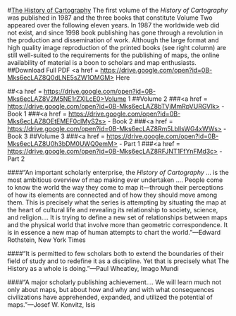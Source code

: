 #<a href = http://www.press.uchicago.edu/books/HOC/index.html>The History of Cartography</a>
The first volume of the <em>History of Cartography</em> was published in 1987 and the three books that constitute Volume Two appeared over the following eleven years. In 1987 the worldwide web did not exist, and since 1998 book publishing has gone through a revolution in the production and dissemination of work. Although the large format and high quality image reproduction of the printed books (see right column) are still well-suited to the requirements for the publishing of maps, the online availability of material is a boon to scholars and map enthusiasts.
##Download Full PDF <a href = https://drive.google.com/open?id=0B-Mks6ecLAZ8Q0dLNE5sZW1OMGM> Here</a>

##<a href = https://drive.google.com/open?id=0B-Mks6ecLAZ8V2M5NE1rZXlLcE0>Volume 1</a>
##Volume 2
###<a href = https://drive.google.com/open?id=0B-Mks6ecLAZ8bTVjMmRpVURGVlk>  - Book 1</a>
###<a href = https://drive.google.com/open?id=0B-Mks6ecLAZ8OEtEMEF0clMyS2s>  - Book 2</a>
###<a href = https://drive.google.com/open?id=0B-Mks6ecLAZ8Rm5LbllsWG4xWWs>  - Book 3</a>
##Volume 3
###<a href = https://drive.google.com/open?id=0B-Mks6ecLAZ8U0h3bDM0UWQ0emM>  - Part 1</a>
###<a href = https://drive.google.com/open?id=0B-Mks6ecLAZ8RFJNT1FfYnFMd3c>  - Part 2</a>







####“An important scholarly enterprise, the <em>History of Cartography</em> … is the most ambitious overview of map making ever undertaken …. People come to know the world the way they come to map it—through their perceptions of how its elements are connected and of how they should move among them. This is precisely what the series is attempting by situating the map at the heart of cultural life and revealing its relationship to society, science, and religion…. It is trying to define a new set of relationships between maps and the physical world that involve more than geometric correspondence. It is in essence a new map of human attempts to chart the world.”—Edward Rothstein, New York Times

####“It is permitted to few scholars both to extend the boundaries of their field of study and to redefine it as a discipline. Yet that is precisely what The History as a whole is doing.”—Paul Wheatley, Imago Mundi

####“A major scholarly publishing achievement.… We will learn much not only about maps, but about how and why and with what consequences civilizations have apprehended, expanded, and utilized the potential of maps.”—Josef W. Konvitz, Isis





